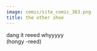 ```yaml
---
image: comic/site_comic_363.png
title: the other shoe
---
```

dang it reeed whyyyyy  
(hongy -reed)
